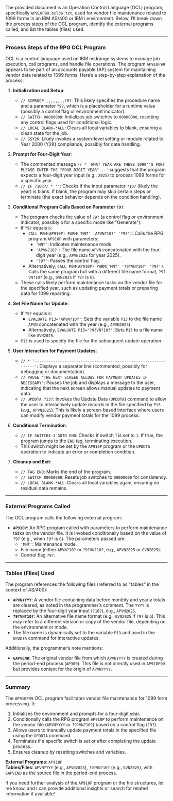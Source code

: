 The provided document is an Operation Control Language (OCL) program, specifically `AP910P99.ocl36.txt`, used for vendor file maintenance related to 1099 forms in an IBM AS/400 or IBM i environment. Below, I’ll break down the process steps of the OCL program, identify the external programs called, and list the tables (files) used.

---

### Process Steps of the RPG OCL Program

OCL is a control language used on IBM midrange systems to manage job execution, call programs, and handle file operations. The program `AP910P99` appears to be part of an accounts payable (AP) system for maintaining vendor data related to 1099 forms. Here’s a step-by-step explanation of the process:

1. **Initialization and Setup**:
   - `// SCPROCP ,,,,,,,,?9?`: This likely specifies the procedure name and a parameter `?9?`, which is a placeholder for a runtime value (possibly a control flag or environment indicator).
   - `// SWITCH 00000000`: Initializes job switches to `00000000`, resetting any control flags used for conditional logic.
   - `// LOCAL BLANK-*ALL`: Clears all local variables to blank, ensuring a clean state for the job.
   - `// GSY2K`: Likely invokes a system-level setting or module related to Year 2000 (Y2K) compliance, possibly for date handling.

2. **Prompt for Four-Digit Year**:
   - The commented message `// * 'WHAT YEAR ARE THESE 1099''S FOR?  PLEASE ENTER THE "FOUR DIGIT YEAR"...'` suggests that the program expects a four-digit year input (e.g., `2025`) to process 1099 forms for a specific year.
   - `// IF ?10R?/ * ''`: Checks if the input parameter `?10?` (likely the year) is blank. If blank, the program may skip certain steps or terminate (the exact behavior depends on the condition handling).

3. **Conditional Program Calls Based on Parameter `?9?`**:
   - The program checks the value of `?9?` (a control flag or environment indicator, possibly `G` for a specific mode like "Generate").
   - If `?9?` equals `G`:
     - `CALL PGM(AP910P) PARM('MNT' 'APVN?10?' '?9?')`: Calls the RPG program `AP910P` with parameters:
       - `'MNT'`: Indicates maintenance mode.
       - `'APVN?10?'`: The file name `APVN` concatenated with the four-digit year (e.g., `APVN2025` for year 2025).
       - `'?9?'`: Passes the control flag.
     - Alternatively, `CALL PGM(AP910P) PARM('MNT' '?9?VN?10?' '?9?')`: Calls the same program but with a different file name format, `?9?VN?10?` (e.g., `GVN2025` if `?9?` is `G`).
   - These calls likely perform maintenance tasks on the vendor file for the specified year, such as updating payment totals or preparing data for 1099 reporting.

4. **Set File Name for Update**:
   - If `?9?` equals `G`:
     - `EVALUATE P13='APVN?10?'`: Sets the variable `P13` to the file name `APVN` concatenated with the year (e.g., `APVN2025`).
     - Alternatively, `EVALUATE P13='?9?VN?10?'`: Sets `P13` to a file name like `GVN2025`.
   - `P13` is used to specify the file for the subsequent update operation.

5. **User Interaction for Payment Updates**:
   - `// * '---------------------------------------------------------------'`: Displays a separator line (commented, possibly for debugging or documentation).
   - `// PAUSE 'THE NEXT SCREEN ALLOWS FOR PAYMENT UPDATES IF NECESSARY'`: Pauses the job and displays a message to the user, indicating that the next screen allows manual updates to payment data.
   - `// UPDDTA ?13?`: Invokes the Update Data (`UPDDTA`) command to allow the user to interactively update records in the file specified by `P13` (e.g., `APVN2025`). This is likely a screen-based interface where users can modify vendor payment totals for the 1099 process.

6. **Conditional Termination**:
   - `// IF SWITCH1-1 GOTO END`: Checks if switch 1 is set to `1`. If true, the program jumps to the `END` tag, terminating execution.
   - This switch might be set by the `AP910P` program or the `UPDDTA` operation to indicate an error or completion condition.

7. **Cleanup and Exit**:
   - `// TAG END`: Marks the end of the program.
   - `// SWITCH 00000000`: Resets job switches to `00000000` for consistency.
   - `// LOCAL BLANK-*ALL`: Clears all local variables again, ensuring no residual data remains.

---

### External Programs Called

The OCL program calls the following external program:
- **`AP910P`**: An RPG program called with parameters to perform maintenance tasks on the vendor file. It is invoked conditionally based on the value of `?9?` (e.g., when `?9?` is `G`). The parameters passed are:
  - `'MNT'`: Maintenance mode.
  - File name (either `APVN?10?` or `?9?VN?10?`, e.g., `APVN2025` or `GVN2025`).
  - Control flag `?9?`.

---

### Tables (Files) Used

The program references the following files (referred to as "tables" in the context of AS/400):
- **`APVNYYYY`**: A vendor file containing data before monthly and yearly totals are cleared, as noted in the programmer’s comment. The `YYYY` is replaced by the four-digit year input (`?10?`), e.g., `APVN2025`.
- **`?9?VN?10?`**: An alternative file name format (e.g., `GVN2025` if `?9?` is `G`). This may refer to a different version or copy of the vendor file, depending on the environment or mode.
- The file name is dynamically set to the variable `P13` and used in the `UPDDTA` command for interactive updates.

Additionally, the programmer’s note mentions:
- **`GAPVEND`**: The original vendor file from which `APVNYYYY` is created during the period-end process (`AP300`). This file is not directly used in `AP910P99` but provides context for the origin of `APVNYYYY`.

---

### Summary

The `AP910P99` OCL program facilitates vendor file maintenance for 1099 form processing. It:
1. Initializes the environment and prompts for a four-digit year.
2. Conditionally calls the RPG program `AP910P` to perform maintenance on the vendor file (`APVNYYYY` or `?9?VN?10?`) based on a control flag (`?9?`).
3. Allows users to manually update payment totals in the specified file using the `UPDDTA` command.
4. Terminates if a specific switch is set or after completing the update process.
5. Ensures cleanup by resetting switches and variables.

**External Programs**: `AP910P`  
**Tables/Files**: `APVNYYYY` (e.g., `APVN2025`), `?9?VN?10?` (e.g., `GVN2025`), with `GAPVEND` as the source file in the period-end process.

If you need further analysis of the `AP910P` program or the file structures, let me know, and I can provide additional insights or search for related information if available!